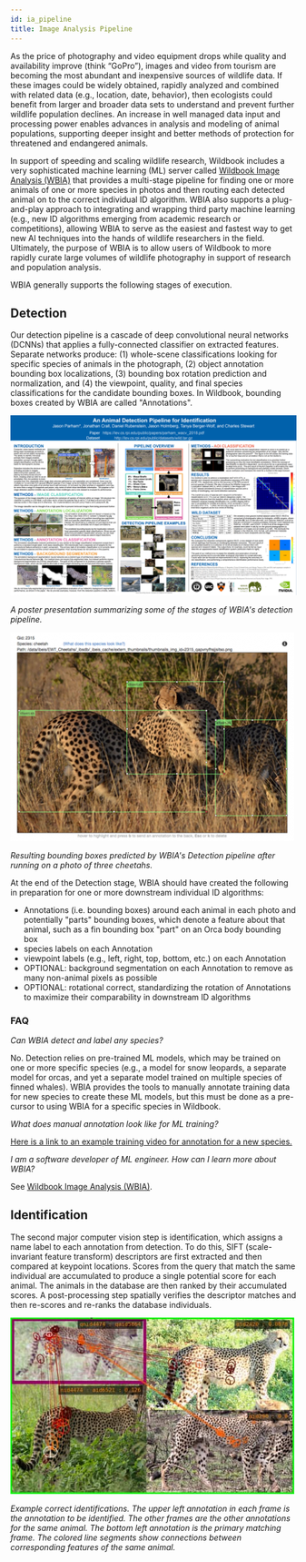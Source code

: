 ```yaml
---
id: ia_pipeline
title: Image Analysis Pipeline
---
```


As the price of photography and video equipment drops while quality and availability improve (think “GoPro”), images and video from tourism are becoming the most abundant and inexpensive sources of wildlife data. If these images could be widely obtained, rapidly analyzed and combined with related data (e.g., location, date, behavior), then ecologists could benefit from larger and broader data sets to understand and prevent further wildlife population declines. An increase in well managed data input and processing power enables advances in analysis and modeling of animal populations, supporting deeper insight and better methods of protection for threatened and endangered animals.

In support of speeding and scaling wildlife research, Wildbook includes a very sophisticated machine learning (ML) server called [Wildbook Image Analysis (WBIA)](../developers/wbia/wbia_overview) that provides a multi-stage pipeline for finding one or more animals of one or more species in photos and then routing each detected animal on to the correct individual ID algorithm. WBIA also supports a plug-and-play approach to integrating and wrapping third party machine learning (e.g., new ID algorithms emerging from academic research or competitions), allowing WBIA to serve as the easiest and fastest way to get new AI techniques into the hands of wildlife researchers in the field. Ultimately, the purpose of WBIA is to allow users of Wildbook to more rapidly curate large volumes of wildlife photography in support of research and population analysis.

WBIA generally supports the following stages of execution.

## Detection

Our detection pipeline is a cascade of deep convolutional neural networks (DCNNs) that applies a fully-connected classifier on extracted features. Separate networks produce: (1) whole-scene classifications looking for specific species of animals in the photograph, (2) object annotation bounding box localizations, (3) bounding box rotation prediction and normalization, and (4) the viewpoint, quality, and final species classifications for the candidate bounding boxes. In Wildbook, bounding boxes created by WBIA are called "Annotations".

[![wacvDetectionPoster](../../static/img/wacvDetectionPoster.png)](https://cthulhu.dyn.wildme.io/public/posters/parham_wacv_2018.pdf)

*A poster presentation summarizing some of the stages of WBIA's detection pipeline.*

![detection](../../static/img/ia_pipeline_1.png)

*Resulting bounding boxes predicted by WBIA's Detection pipeline after running on a photo of three cheetahs.*

At the end of the Detection stage, WBIA should have created the following in preparation for one or more downstream individual ID algorithms:

- Annotations (i.e. bounding boxes) around each animal in each photo and potentially "parts" bounding boxes, which denote a feature about that animal, such as a fin bounding box "part" on an Orca body bounding box
- species labels on each Annotation
- viewpoint labels (e.g., left, right, top, bottom, etc.) on each Annotation
- OPTIONAL: background segmentation on each Annotation to remove as many non-animal pixels as possible
- OPTIONAL: rotational correct, standardizing the rotation of Annotations to maximize their comparability in downstream ID algorithms

### FAQ

*Can WBIA detect and label any species?*

No. Detection relies on pre-trained ML models, which may be trained on one or more specific species (e.g., a model for snow leopards, a separate model for orcas, and yet a separate model trained on multiple species of finned whales). WBIA provides the tools to manually annotate training data for new species to create these ML models, but this must be done as a pre-cursor to using WBIA for a specific species in Wildbook.

*What does manual annotation look like for ML training?*

[Here is a link to an example training video for annotation for a new species.](https://youtu.be/qD7LKWQIfeM)

*I am a software developer of ML engineer. How can I learn more about WBIA?*

See [Wildbook Image Analysis (WBIA)](../developers/wbia/wbia_overview).

## Identification
The second major computer vision step is identification, which assigns a name label to each annotation from detection. To do this, SIFT (scale-invariant feature transform) descriptors are first extracted and then compared at keypoint locations. Scores from the query that match the same individual are accumulated to produce a single potential score for each animal. The animals in the database are then ranked by their accumulated scores. A post-processing step spatially verifies the descriptor matches and then re-scores and re-ranks the database individuals.

![identification](../../static/img/ia_pipeline_2.jpg)

*Example correct identifications. The upper left annotation in each frame is the annotation to be identified. The other frames are the other annotations for the same animal. The bottom left annotation is the primary matching frame. The colored line segments show connections between corresponding features of the same animal.*

